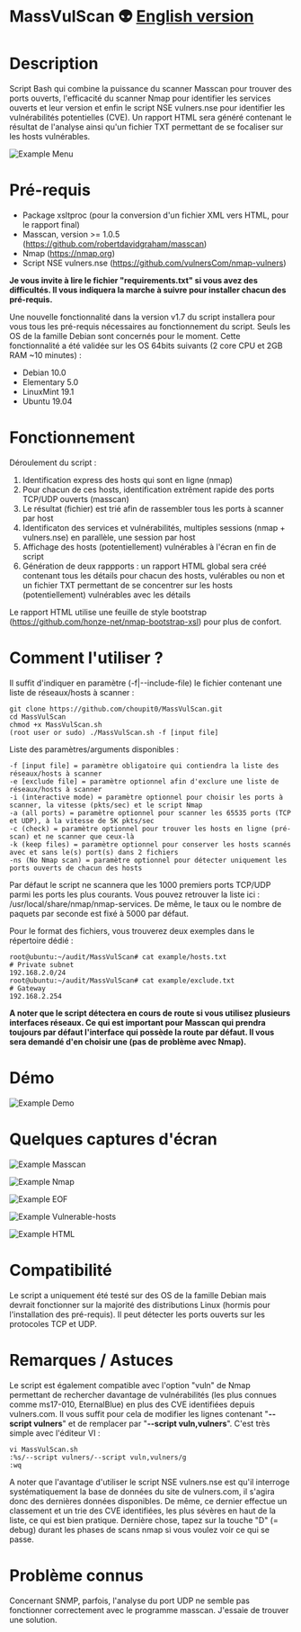 # MassVulScan :alien: [English version](https://github.com/choupit0/MassVulScan/blob/master/README.md)
# Description
Script Bash qui combine la puissance du scanner Masscan pour trouver des ports ouverts, l'efficacité du scanner Nmap pour identifier les services ouverts et leur version et enfin le script NSE vulners.nse pour identifier les vulnérabilités potentielles (CVE). Un rapport HTML sera généré contenant le résultat de l'analyse ainsi qu'un fichier TXT permettant de se focaliser sur les hosts vulnérables.

![Example Menu](screenshots/Menu.PNG)

# Pré-requis
- Package xsltproc (pour la conversion d'un fichier XML vers HTML, pour le rapport final)
- Masscan, version >= 1.0.5 (https://github.com/robertdavidgraham/masscan)
- Nmap (https://nmap.org)
- Script NSE vulners.nse (https://github.com/vulnersCom/nmap-vulners)

**Je vous invite à lire le fichier "requirements.txt" si vous avez des difficultés. Il vous indiquera la marche à suivre pour installer chacun des pré-requis.**

Une nouvelle fonctionnalité dans la version v1.7 du script installera pour vous tous les pré-requis nécessaires au fonctionnement du script. Seuls les OS de la famille Debian sont concernés pour le moment.
Cette fonctionnalité a été validée sur les OS 64bits suivants (2 core CPU et 2GB RAM ~10 minutes) :
- Debian 10.0
- Elementary 5.0
- LinuxMint 19.1
- Ubuntu 19.04
# Fonctionnement
Déroulement du script :
1) Identification express des hosts qui sont en ligne (nmap)
2) Pour chacun de ces hosts, identification extrêment rapide des ports TCP/UDP ouverts (masscan)
3) Le résultat (fichier) est trié afin de rassembler tous les ports à scanner par host
4) Identificaton des services et vulnérabilités, multiples sessions (nmap + vulners.nse) en parallèle, une session par host
5) Affichage des hosts (potentiellement) vulnérables à l'écran en fin de script
6) Génération de deux rappports : un rapport HTML global sera créé contenant tous les détails pour chacun des hosts, vulérables ou non et un fichier TXT permettant de se concentrer sur les hosts (potentiellement) vulnérables avec les détails

Le rapport HTML utilise une feuille de style bootstrap (https://github.com/honze-net/nmap-bootstrap-xsl) pour plus de confort.
# Comment l'utiliser ?
Il suffit d'indiquer en paramètre (-f|--include-file) le fichier contenant une liste de réseaux/hosts à scanner :
```
git clone https://github.com/choupit0/MassVulScan.git
cd MassVulScan
chmod +x MassVulScan.sh
(root user or sudo) ./MassVulScan.sh -f [input file]
```
Liste des paramètres/arguments disponibles :
```
-f [input file] = paramètre obligatoire qui contiendra la liste des réseaux/hosts à scanner
-e [exclude file] = paramètre optionnel afin d'exclure une liste de réseaux/hosts à scanner
-i (interactive mode) = paramètre optionnel pour choisir les ports à scanner, la vitesse (pkts/sec) et le script Nmap
-a (all ports) = paramètre optionnel pour scanner les 65535 ports (TCP et UDP), à la vitesse de 5K pkts/sec
-c (check) = paramètre optionnel pour trouver les hosts en ligne (pré-scan) et ne scanner que ceux-là
-k (keep files) = paramètre optionnel pour conserver les hosts scannés avec et sans le(s) port(s) dans 2 fichiers
-ns (No Nmap scan) = paramètre optionnel pour détecter uniquement les ports ouverts de chacun des hosts
```
Par défaut le script ne scannera que les 1000 premiers ports TCP/UDP parmi les ports les plus courants. Vous pouvez retrouver la liste ici : /usr/local/share/nmap/nmap-services. De même, le taux ou le nombre de paquets par seconde est fixé à 5000 par défaut.

Pour le format des fichiers, vous trouverez deux exemples dans le répertoire dédié :
```
root@ubuntu:~/audit/MassVulScan# cat example/hosts.txt
# Private subnet
192.168.2.0/24
root@ubuntu:~/audit/MassVulScan# cat example/exclude.txt
# Gateway
192.168.2.254
```
**A noter que le script détectera en cours de route si vous utilisez plusieurs interfaces réseaux. Ce qui est important pour Masscan qui prendra toujours par défaut l'interface qui possède la route par défaut. Il vous sera demandé d'en choisir une (pas de problème avec Nmap).**
# Démo
![Example Demo](demo/MassVulScan_Demo.gif)
# Quelques captures d'écran
![Example Masscan](screenshots/Masscan.PNG)

![Example Nmap](screenshots/Nmap.PNG)

![Example EOF](screenshots/End-of-script.PNG)

![Example Vulnerable-hosts](screenshots/Ex-vulnerable-host-found.PNG)

![Example HTML](screenshots/HTML.PNG)
# Compatibilité
Le script a uniquement été testé sur des OS de la famille Debian mais devrait fonctionner sur la majorité des distributions Linux (hormis pour l'installation des pré-requis). Il peut détecter les ports ouverts sur les protocoles TCP et UDP.
# Remarques / Astuces
Le script est également compatible avec l'option "vuln" de Nmap permettant de rechercher davantage de vulnérabilités (les plus connues comme ms17-010, EternalBlue) en plus des CVE identifiées depuis vulners.com. Il vous suffit pour cela de modifier les lignes contenant "**--script vulners**" et de remplacer par "**--script vuln,vulners**".
C'est très simple avec l'éditeur VI :
```
vi MassVulScan.sh
:%s/--script vulners/--script vuln,vulners/g
:wq
```
A noter que l'avantage d'utiliser le script NSE vulners.nse est qu'il interroge systématiquement la base de données du site de vulners.com, il s'agira donc des dernières données disponibles. De même, ce dernier effectue un classement et un trie des CVE identifiées, les plus sévères en haut de la liste, ce qui est bien pratique.
Dernière chose, tapez sur la touche "D" (= debug) durant les phases de scans nmap si vous voulez voir ce qui se passe.
# Problème connus
Concernant SNMP, parfois, l'analyse du port UDP ne semble pas fonctionner correctement avec le programme masscan. J'essaie de trouver une solution.

